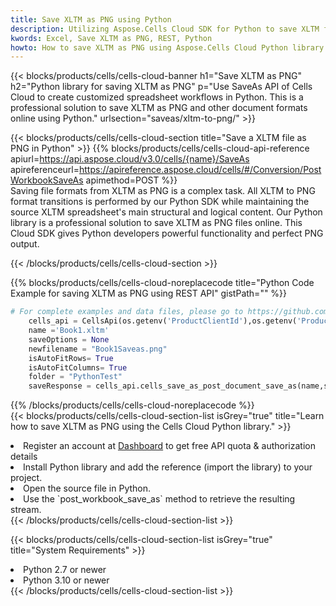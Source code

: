 ```yaml
---
title: Save XLTM as PNG using Python 
description: Utilizing Aspose.Cells Cloud SDK for Python to save XLTM format file as PNG format file. 
kwords: Excel, Save XLTM as PNG, REST, Python
howto: How to save XLTM as PNG using Aspose.Cells Cloud Python library.
---
```



{{< blocks/products/cells/cells-cloud-banner h1="Save XLTM as PNG" h2="Python library for saving XLTM as PNG" p="Use SaveAs API of Cells Cloud to create customized spreadsheet workflows in Python. This is a professional solution to save XLTM as PNG and other document formats online using Python." urlsection="saveas/xltm-to-png/" >}}

{{< blocks/products/cells/cells-cloud-section  title="Save a XLTM file as PNG in Python" >}}
{{% blocks/products/cells/cells-cloud-api-reference  apiurl=https://api.aspose.cloud/v3.0/cells/{name}/SaveAs  apireferenceurl=https://apireference.aspose.cloud/cells/#/Conversion/PostWorkbookSaveAs  apimethod=POST %}}
<br/>
Saving file formats from XLTM as PNG is a complex task. All XLTM to PNG format transitions is performed by our Python SDK while maintaining the source XLTM spreadsheet's main structural and logical content. Our Python library is a professional solution to save XLTM as PNG files online. This Cloud SDK gives Python developers powerful functionality and perfect PNG output.

{{< /blocks/products/cells/cells-cloud-section >}}

{{% blocks/products/cells/cells-cloud-noreplacecode title="Python Code Example for saving XLTM as PNG using REST API" gistPath="" %}}
  
```python
# For complete examples and data files, please go to https://github.com/aspose-cells-cloud/aspose-cells-cloud-python/
    cells_api = CellsApi(os.getenv('ProductClientId'),os.getenv('ProductClientSecret'))
    name ='Book1.xltm'    
    saveOptions = None
    newfilename = "Book1Saveas.png"
    isAutoFitRows= True
    isAutoFitColumns= True
    folder = "PythonTest"
    saveResponse = cells_api.cells_save_as_post_document_save_as(name,save_options=saveOptions, newfilename=(folder +'/' + newfilename),folder=folder)
```
  
{{% /blocks/products/cells/cells-cloud-noreplacecode  %}}
<br/>
{{< blocks/products/cells/cells-cloud-section-list isGrey="true"  title="Learn how to save XLTM as PNG using the Cells Cloud Python library." >}}
<li>Register an account at <a href="https://dashboard.aspose.cloud/">Dashboard</a> to get free API quota & authorization details</li>
<li>Install Python library and add the reference (import the library) to your project.</li>
<li>Open the source file in Python.</li>
<li>Use the `post_workbook_save_as` method to retrieve the resulting stream.</li>
{{< /blocks/products/cells/cells-cloud-section-list >}}

{{< blocks/products/cells/cells-cloud-section-list isGrey="true"  title="System Requirements" >}}
<li>Python 2.7 or newer</li>
<li>Python 3.10 or newer</li>
{{< /blocks/products/cells/cells-cloud-section-list >}}
